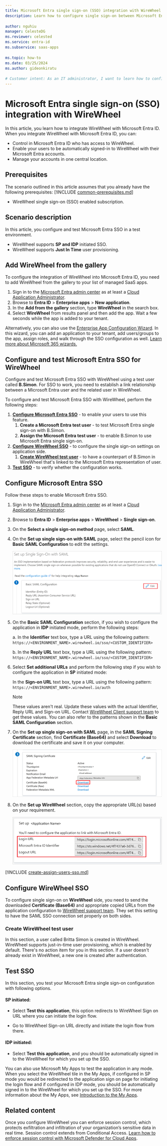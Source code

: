 ```yaml
---
title: Microsoft Entra single sign-on (SSO) integration with WireWheel
description: Learn how to configure single sign-on between Microsoft Entra ID and WireWheel.

author: nguhiu
manager: CelesteDG
ms.reviewer: celested
ms.service: entra-id
ms.subservice: saas-apps

ms.topic: how-to
ms.date: 03/25/2024
ms.author: gideonkiratu

# Customer intent: As an IT administrator, I want to learn how to configure single sign-on between Microsoft Entra ID and WireWheel so that I can control who has access to WireWheel, enable automatic sign-in with Microsoft Entra accounts, and manage my accounts in one central location.
---
```


# Microsoft Entra single sign-on (SSO) integration with WireWheel

In this article,  you learn how to integrate WireWheel with Microsoft Entra ID. When you integrate WireWheel with Microsoft Entra ID, you can:

* Control in Microsoft Entra ID who has access to WireWheel.
* Enable your users to be automatically signed-in to WireWheel with their Microsoft Entra accounts.
* Manage your accounts in one central location.

## Prerequisites
The scenario outlined in this article assumes that you already have the following prerequisites:
[!INCLUDE [common-prerequisites.md](~/identity/saas-apps/includes/common-prerequisites.md)]
* WireWheel single sign-on (SSO) enabled subscription.

## Scenario description

In this article,  you configure and test Microsoft Entra SSO in a test environment.

* WireWheel supports **SP and IDP** initiated SSO.
* WireWheel supports **Just In Time** user provisioning.

## Add WireWheel from the gallery

To configure the integration of WireWheel into Microsoft Entra ID, you need to add WireWheel from the gallery to your list of managed SaaS apps.

1. Sign in to the [Microsoft Entra admin center](https://entra.microsoft.com) as at least a [Cloud Application Administrator](~/identity/role-based-access-control/permissions-reference.md#cloud-application-administrator).
1. Browse to **Entra ID** > **Enterprise apps** > **New application**.
1. In the **Add from the gallery** section, type **WireWheel** in the search box.
1. Select **WireWheel** from results panel and then add the app. Wait a few seconds while the app is added to your tenant.

 Alternatively, you can also use the [Enterprise App Configuration Wizard](https://portal.office.com/AdminPortal/home?Q=Docs#/azureadappintegration). In this wizard, you can add an application to your tenant, add users/groups to the app, assign roles, and walk through the SSO configuration as well. [Learn more about Microsoft 365 wizards.](/microsoft-365/admin/misc/azure-ad-setup-guides)

<a name='configure-and-test-azure-ad-sso-for-wirewheel'></a>

## Configure and test Microsoft Entra SSO for WireWheel

Configure and test Microsoft Entra SSO with WireWheel using a test user called **B.Simon**. For SSO to work, you need to establish a link relationship between a Microsoft Entra user and the related user in WireWheel.

To configure and test Microsoft Entra SSO with WireWheel, perform the following steps:

1. **[Configure Microsoft Entra SSO](#configure-azure-ad-sso)** - to enable your users to use this feature.
    1. **Create a Microsoft Entra test user** - to test Microsoft Entra single sign-on with B.Simon.
    1. **Assign the Microsoft Entra test user** - to enable B.Simon to use Microsoft Entra single sign-on.
1. **[Configure WireWheel SSO](#configure-wirewheel-sso)** - to configure the single sign-on settings on application side.
    1. **[Create WireWheel test user](#create-wirewheel-test-user)** - to have a counterpart of B.Simon in WireWheel that's linked to the Microsoft Entra representation of user.
1. **[Test SSO](#test-sso)** - to verify whether the configuration works.

<a name='configure-azure-ad-sso'></a>

## Configure Microsoft Entra SSO

Follow these steps to enable Microsoft Entra SSO.

1. Sign in to the [Microsoft Entra admin center](https://entra.microsoft.com) as at least a [Cloud Application Administrator](~/identity/role-based-access-control/permissions-reference.md#cloud-application-administrator).
1. Browse to **Entra ID** > **Enterprise apps** > **WireWheel** > **Single sign-on**.
1. On the **Select a single sign-on method** page, select **SAML**.
1. On the **Set up single sign-on with SAML** page, select the pencil icon for **Basic SAML Configuration** to edit the settings.

   ![Edit Basic SAML Configuration](common/edit-urls.png)

1. On the **Basic SAML Configuration** section, if you wish to configure the application in **IDP** initiated mode, perform the following steps:

    a. In the **Identifier** text box, type a URL using the following pattern:
    `https://<ENVIRONMENT_NAME>.wirewheel.io/sso/<CUSTOM_IDENTIFIER>`

    b. In the **Reply URL** text box, type a URL using the following pattern:
    `https://<ENVIRONMENT_NAME>.wirewheel.io/sso/<CUSTOM_IDENTIFIER>`

1. Select **Set additional URLs** and perform the following step if you wish to configure the application in **SP** initiated mode:

    In the **Sign-on URL** text box, type a URL using the following pattern:
    `https://<ENVIRONMENT_NAME>.wirewheel.io/auth`

	> [!NOTE]
	> These values aren't real. Update these values with the actual Identifier, Reply URL and Sign-on URL. Contact [WireWheel Client support team](mailto:support@wirewheel.io) to get these values. You can also refer to the patterns shown in the **Basic SAML Configuration** section.

1. On the **Set up single sign-on with SAML** page, in the **SAML Signing Certificate** section,  find **Certificate (Base64)** and select **Download** to download the certificate and save it on your computer.

	![The Certificate download link](common/certificatebase64.png)

1. On the **Set up WireWheel** section, copy the appropriate URL(s) based on your requirement.

	![Copy configuration URLs](common/copy-configuration-urls.png)

<a name='create-an-azure-ad-test-user'></a>

[!INCLUDE [create-assign-users-sso.md](~/identity/saas-apps/includes/create-assign-users-sso.md)]

## Configure WireWheel SSO

To configure single sign-on on **WireWheel** side, you need to send the downloaded **Certificate (Base64)** and appropriate copied URLs from the application configuration to [WireWheel support team](mailto:support@wirewheel.io). They set this setting to have the SAML SSO connection set properly on both sides.

### Create WireWheel test user

In this section, a user called Britta Simon is created in WireWheel. WireWheel supports just-in-time user provisioning, which is enabled by default. There's no action item for you in this section. If a user doesn't already exist in WireWheel, a new one is created after authentication.

## Test SSO 

In this section, you test your Microsoft Entra single sign-on configuration with following options. 

#### SP initiated:

* Select **Test this application**, this option redirects to WireWheel Sign on URL where you can initiate the login flow.  

* Go to WireWheel Sign-on URL directly and initiate the login flow from there.

#### IDP initiated:

* Select **Test this application**, and you should be automatically signed in to the WireWheel for which you set up the SSO. 

You can also use Microsoft My Apps to test the application in any mode. When you select the WireWheel tile in the My Apps, if configured in SP mode you would be redirected to the application sign on page for initiating the login flow and if configured in IDP mode, you should be automatically signed in to the WireWheel for which you set up the SSO. For more information about the My Apps, see [Introduction to the My Apps](https://support.microsoft.com/account-billing/sign-in-and-start-apps-from-the-my-apps-portal-2f3b1bae-0e5a-4a86-a33e-876fbd2a4510).

## Related content

Once you configure WireWheel you can enforce session control, which protects exfiltration and infiltration of your organization’s sensitive data in real time. Session control extends from Conditional Access. [Learn how to enforce session control with Microsoft Defender for Cloud Apps](/cloud-app-security/proxy-deployment-aad).
